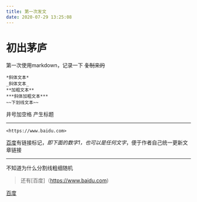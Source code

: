 ```yaml
---
title: 第一次发文
date: 2020-07-29 13:25:08
---
```


# 初出茅庐

第一次使用markdown，记录一下 ~~复制来的~~

```undefined
*斜体文本*
_斜体文本_
**加粗文本**
***斜体加粗文本***
~~下划线文本~~
```

井号加空格 产生标题

---

```
<https://www.baidu.com>
```

[百度][1]有链接标记，_即下面的数字1，也可以是任何文字_，便于作者自己统一更新文章链接

[1]:https://www.baidu.com	"有标识的超链接，百度网"

***

不知道为什么分割线粗细随机

> 还有[百度]（https://www.baidu.com)

[百度](https://www.baidu.com)